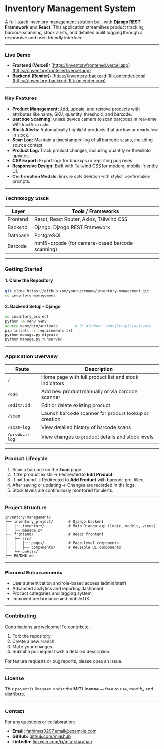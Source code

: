 # Inventory Management System

A full-stack inventory management solution built with **Django REST Framework** and **React**. This application streamlines product tracking, barcode scanning, stock alerts, and detailed audit logging through a responsive and user-friendly interface.

---

### **Live Demo**

- **Frontend (Vercel):** [https://inventoryfrontened.vercel.app](https://inventoryfrontened.vercel.app)  
- **Backend (Render):** [https://inventory-backend-1tlk.onrender.com](https://inventory-backend-1tlk.onrender.com)

---

### **Key Features**

- **Product Management:** Add, update, and remove products with attributes like name, SKU, quantity, threshold, and barcode.
- **Barcode Scanning:** Utilize device camera to scan barcodes in real-time with `html5-qrcode`.
- **Stock Alerts:** Automatically highlight products that are low or nearly low in stock.
- **Scan Log:** Maintain a timestamped log of all barcode scans, including source context.
- **Product Log:** Track product changes, including quantity or threshold updates.
- **CSV Export:** Export logs for backups or reporting purposes.
- **Responsive Design:** Built with Tailwind CSS for modern, mobile-friendly UI.
- **Confirmation Modals:** Ensure safe deletion with stylish confirmation prompts.

---

### **Technology Stack**

| Layer       | Tools / Frameworks                              |
|-------------|--------------------------------------------------|
| Frontend    | React, React Router, Axios, Tailwind CSS         |
| Backend     | Django, Django REST Framework                    |
| Database    | PostgreSQL                                       |
| Barcode     | html5-qrcode (for camera-based barcode scanning) |

---

### **Getting Started**

#### **1. Clone the Repository**

```bash
git clone https://github.com/yourusername/inventory-management.git
cd inventory-management
```

#### **2. Backend Setup – Django**

```bash
cd inventory_project
python -m venv venv
source venv/bin/activate        # On Windows: venv\Scripts\activate
pip install -r requirements.txt
python manage.py migrate
python manage.py runserver
```

---

### **Application Overview**

| Route         | Description                                                |
|---------------|------------------------------------------------------------|
| `/`           | Home page with full product list and stock indicators      |
| `/add`        | Add new product manually or via barcode scanner            |
| `/edit/:id`   | Edit or delete existing product                            |
| `/scan`       | Launch barcode scanner for product lookup or creation      |
| `/scan-log`   | View detailed history of barcode scans                     |
| `/product-log`| View changes to product details and stock levels           |

---

### **Product Lifecycle**

1. Scan a barcode on the **Scan** page.
2. If the product exists → Redirected to **Edit Product**.
3. If not found → Redirected to **Add Product** with barcode pre-filled.
4. After saving or updating → Changes are recorded in the logs.
5. Stock levels are continuously monitored for alerts.

---

### **Project Structure**

```
inventory-management/
├── inventory_project/       # Django backend
│   ├── inventory/           # Main Django app (logic, models, views)
│   └── manage.py
├── frontend/                # React frontend
│   ├── src/
│   │   ├── pages/           # Page-level components
│   │   ├── components/      # Reusable UI components
│   └── public/
├── README.md
```

---

### **Planned Enhancements**

- User authentication and role-based access (admin/staff)
- Advanced analytics and reporting dashboard
- Product categories and tagging system
- Improved performance and mobile UX

---

### **Contributing**

Contributions are welcome! To contribute:

1. Fork the repository.
2. Create a new branch.
3. Make your changes.
4. Submit a pull request with a detailed description.

For feature requests or bug reports, please open an issue.

---

### **License**

This project is licensed under the **MIT License** — free to use, modify, and distribute.

---

### **Contact**

For any questions or collaboration:

- **Email:** [fathimas0207.email@example.com](mailto:fathimas0207.email@example.com)  
- **GitHub:** [github.com/miashub](https://github.com/miashub)  
- **LinkedIn:** [linkedin.com/in/mia-shajahan](https://linkedin.com/in/mia-shajahan)
